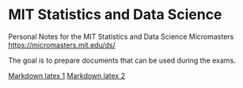 # MIT Statistics and Data Science

Personal Notes for the MIT Statistics and Data Science Micromasters
https://micromasters.mit.edu/ds/

The goal is to prepare documents that can be used during the exams.  

[Markdown latex 1](https://victoromondi1997.github.io/blog/latex/markdown/2020/07/03/Markdown-LaTeX.html)
[Markdown latex 2](https://rpruim.github.io/s341/S19/from-class/MathinRmd.html)
